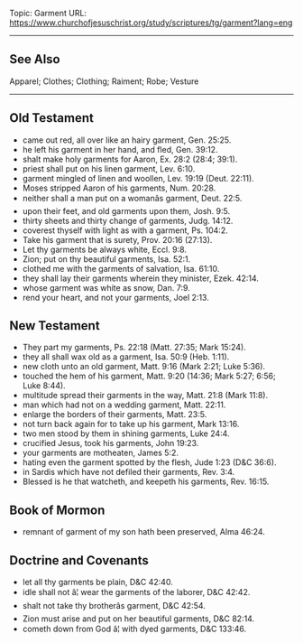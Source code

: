 Topic: Garment
URL: https://www.churchofjesuschrist.org/study/scriptures/tg/garment?lang=eng

---

## See Also

Apparel; Clothes; Clothing; Raiment; Robe; Vesture

---

## Old Testament

- came out red, all over like an hairy garment, Gen. 25:25.
- he left his garment in her hand, and fled, Gen. 39:12.
- shalt make holy garments for Aaron, Ex. 28:2 (28:4; 39:1).
- priest shall put on his linen garment, Lev. 6:10.
- garment mingled of linen and woollen, Lev. 19:19 (Deut. 22:11).
- Moses stripped Aaron of his garments, Num. 20:28.
- neither shall a man put on a womanâs garment, Deut. 22:5.
- upon their feet, and old garments upon them, Josh. 9:5.
- thirty sheets and thirty change of garments, Judg. 14:12.
- coverest thyself with light as with a garment, Ps. 104:2.
- Take his garment that is surety, Prov. 20:16 (27:13).
- Let thy garments be always white, Eccl. 9:8.
- Zion; put on thy beautiful garments, Isa. 52:1.
- clothed me with the garments of salvation, Isa. 61:10.
- they shall lay their garments wherein they minister, Ezek. 42:14.
- whose garment was white as snow, Dan. 7:9.
- rend your heart, and not your garments, Joel 2:13.

## New Testament

- They part my garments, Ps. 22:18 (Matt. 27:35; Mark 15:24).
- they all shall wax old as a garment, Isa. 50:9 (Heb. 1:11).
- new cloth unto an old garment, Matt. 9:16 (Mark 2:21; Luke 5:36).
- touched the hem of his garment, Matt. 9:20 (14:36; Mark 5:27; 6:56; Luke 8:44).
- multitude spread their garments in the way, Matt. 21:8 (Mark 11:8).
- man which had not on a wedding garment, Matt. 22:11.
- enlarge the borders of their garments, Matt. 23:5.
- not turn back again for to take up his garment, Mark 13:16.
- two men stood by them in shining garments, Luke 24:4.
- crucified Jesus, took his garments, John 19:23.
- your garments are motheaten, James 5:2.
- hating even the garment spotted by the flesh, Jude 1:23 (D&C 36:6).
- in Sardis which have not defiled their garments, Rev. 3:4.
- Blessed is he that watcheth, and keepeth his garments, Rev. 16:15.

## Book of Mormon

- remnant of garment of my son hath been preserved, Alma 46:24.

## Doctrine and Covenants

- let all thy garments be plain, D&C 42:40.
- idle shall not â¦ wear the garments of the laborer, D&C 42:42.
- shalt not take thy brotherâs garment, D&C 42:54.
- Zion must arise and put on her beautiful garments, D&C 82:14.
- cometh down from God â¦ with dyed garments, D&C 133:46.

